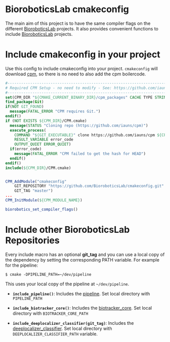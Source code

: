 # BioroboticsLab cmakeconfig

The main aim of this project is to have the same compiler flags on the different
[BioroboticsLab](https://github.com/BioroboticsLab) projects. It also provides
convenient functions to include [BioroboticsLab](https://github.com/BioroboticsLab)
projects.

# Include cmakeconfig in your project

Use this config to include cmakeconfig into your project.
`cmakeconfig` will download [cpm](iauns/cpm), so there is no need to also add
the cpm boilercode.

```cmake
#------------------------------------------------------------------------------
# Required CPM Setup - no need to modify - See: https://github.com/iauns/cpm
#------------------------------------------------------------------------------
set(CPM_DIR "${CMAKE_CURRENT_BINARY_DIR}/cpm_packages" CACHE TYPE STRING)
find_package(Git)
if(NOT GIT_FOUND)
  message(FATAL_ERROR "CPM requires Git.")
endif()
if (NOT EXISTS ${CPM_DIR}/CPM.cmake)
  message(STATUS "Cloning repo (https://github.com/iauns/cpm)")
  execute_process(
    COMMAND "${GIT_EXECUTABLE}" clone https://github.com/iauns/cpm ${CPM_DIR}
    RESULT_VARIABLE error_code
    OUTPUT_QUIET ERROR_QUIET)
  if(error_code)
    message(FATAL_ERROR "CPM failed to get the hash for HEAD")
  endif()
endif()
include(${CPM_DIR}/CPM.cmake)


CPM_AddModule("cmakeconfig"
    GIT_REPOSITORY "https://github.com/BioroboticsLab/cmakeconfig.git"
    GIT_TAG "master")
...
CPM_InitModule(${CPM_MODULE_NAME})

biorobotics_set_compiler_flags()
```

# Include other BioroboticsLab Repositories

Every include macro has an optional **git_tag** and you can use a local copy
of the dependency by setting the corresponding PATH variable.
For example for the pipeline:

```$ cmake -DPIPELINE_PATH=~/dev/pipeline ```

This uses your local copy of the pipeline at `~/dev/pipeline`.


* **`include_pipeline()`**: Includes the [pipeline](https://github.com/BioroboticsLab/pipeline).
    Set local directory with `PIPELINE_PATH`

* **`include_biotracker_core()`**: Includes the [biotracker_core](https://github.com/BioroboticsLab/biotracker_core). Set local directory with `BIOTRACKER_CORE_PATH`

* **`include_deeplocalizer_classifier(git_tag)`**: Includes the [deeplocalizer_classifier](https://github.com/BioroboticsLab/deeplocalizer_classifier). Set local directory with `DEEPLOCALIZER_CLASSIFIER_PATH` variable.

